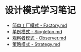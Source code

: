 # 设计模式学习笔记


 - [简单工厂模式 - Factory.md](Factory.md)
 - [单例模式 - Singleton.md](Singleton.md)
 - [观察者模式 - Observer.md](Observer.md)
 - [策略模式 - Strategy.md](Strategy.md)